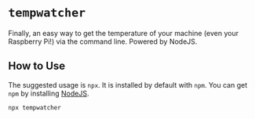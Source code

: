 # `tempwatcher`

Finally, an easy way to get the temperature of your machine (even your Raspberry Pi!) via the command line. Powered by NodeJS.

## How to Use

The suggested usage is `npx`. It is installed by default with `npm`. You can get `npm` by installing [NodeJS](https://nodejs.org/en/).

```
npx tempwatcher
```
